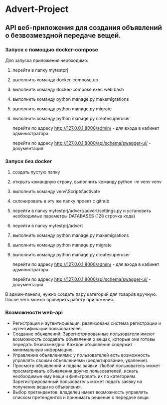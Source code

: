 # Advert-Project

## API веб-приложения для создания объявлений о безвозмездной передаче вещей.

### Запуск с помощью docker-compose
Для запуска приложения необходимо:
1. перейти в папку mytestprj
2. выполнить команду docker-compose.up
3. выполнить команду docker-compose exec web bash
4. выполнить команду python manage.py makemigrations
5. выполнить команду python manage.py migrate
6. выполнить команду python manage.py createsuperuser
   
   перейти по адресу http://127.0.0.1:8000/admin/ - для входа в кабинет администратора
   
   перейти по адресу http://127.0.0.1:8000/api/schema/swagger-ui/ - документация

### Запуск без docker
1. создать пустую папку
2. открыть командную строку, выполнить команду python -m venv venv
3. выполнить команду venv\Scripts\activate
4. склонировать в эту же папку проект с github
5. перейти в папку mytestprj/advert/advert/settings.py и установить необходимые параметры DATABASES (128 cтрочка кода)
6. перейти в папку mytestprj/advert
7. выполнить команду python manage.py makemigrations
8. выполнить команду python manage.py migrate
9. выполнить команду python manage.py createsuperuser

   
   перейти по адресу http://127.0.0.1:8000/admin/ - для входа в кабинет администратора
   
   перейти по адресу http://127.0.0.1:8000/api/schema/swagger-ui/ - документация


В админ-панели, нужно создать пару категорий для товаров вручную. После чего можно проверить работу приложения.


### Возможности web-api
* Регистрация и аутентификация: реализована система регистрации и аутентификации пользователей.
* Создание объявлений: Зарегистрированные пользователи имеют возможность создавать объявления о вещах, которые они готовы передать безвозмездно.
Каждое объявление содержит минимальную информацию.
* Управление объявлениями: у пользователей есть возможность управлять своими объявлениями (редактирование, удаление).
* Просмотр объявлений и подача заявки: Любой пользователь может просматривать объявления других пользователей, искать необходимые ему вещи и фильтровать их по категориям.
Зарегистрированный пользователь может подать заявку на получение вещи из объявления.
* Выбор претендентов: владелец имеет возможность управлять списком претендентов и принимать решение о передаче вещи.




